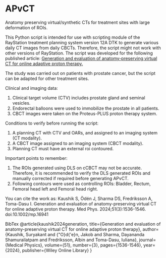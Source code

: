 # APvCT
Anatomy preserving virtual/synthetic CTs for treatment sites with large deformation of ROIs.

This Python script is intended for use with scripting module of the RayStation treatment planning system version 12A DTK to generate various daily CT images from daily CBCTs. Therefore, the script might not work with other versions of RayStation.
The script was developed for the following published article: [Generation and evaluation of anatomy-preserving virtual CT for online adaptive proton therapy.](https://aapm.onlinelibrary.wiley.com/doi/10.1002/mp.16941)

The study was carried out on patients with prostate cancer, but the script can be adapted for other treatment sites. 

Clinical and imaging data:
1. Clinical target volume (CTV) includes prostate gland and seminal vesicles.
2. Endorectal balloons were used to immobilize the prostate in all patients.
3. CBCT images were taken on the Proteus-PLUS proton therapy system.

Conditions to verify before running the script: 
1. A planning CT with CTV and OARs, and assigned to an imaging system (CT modality). 
2. A CBCT image assigned to an imaging system (CBCT modality).
3. Planning CT must have an external roi contoured.

Important points to remember:
1. The ROIs generated using DLS on cCBCT may not be accurate. Therefore, it is recommended to verify the DLS generated ROIs and manually corrected if required before generating APvCT.
2. Following contours were used as controlling ROIs: Bladder, Rectum, Femoral head left and Femoral head right.

You can cite the work as:
Kaushik S, Ödén J, Sharma DS, Fredriksson A, Toma-Dasu I. Generation and evaluation of anatomy-preserving virtual CT for online adaptive proton therapy. Med Phys. 2024;51(3):1536-1546. doi:10.1002/mp.16941

BibTex
@article{kaushik2024generation,
  title={Generation and evaluation of anatomy-preserving virtual CT for online adaptive proton therapy},
  author={Kaushik, Suryakant and {\"O}d{\'e}n, Jakob and Sharma, Dayananda Shamurailatpam and Fredriksson, Albin and Toma-Dasu, Iuliana},
  journal={Medical Physics},
  volume={51},
  number={3},
  pages={1536-1546},
  year={2024},
  publisher={Wiley Online Library}
}